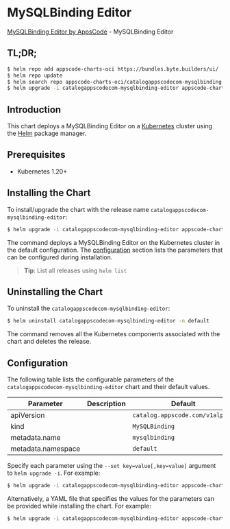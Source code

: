 # MySQLBinding Editor

[MySQLBinding Editor by AppsCode](https://appscode.com) - MySQLBinding Editor

## TL;DR;

```bash
$ helm repo add appscode-charts-oci https://bundles.byte.builders/ui/
$ helm repo update
$ helm search repo appscode-charts-oci/catalogappscodecom-mysqlbinding-editor --version=v0.8.0
$ helm upgrade -i catalogappscodecom-mysqlbinding-editor appscode-charts-oci/catalogappscodecom-mysqlbinding-editor -n default --create-namespace --version=v0.8.0
```

## Introduction

This chart deploys a MySQLBinding Editor on a [Kubernetes](http://kubernetes.io) cluster using the [Helm](https://helm.sh) package manager.

## Prerequisites

- Kubernetes 1.20+

## Installing the Chart

To install/upgrade the chart with the release name `catalogappscodecom-mysqlbinding-editor`:

```bash
$ helm upgrade -i catalogappscodecom-mysqlbinding-editor appscode-charts-oci/catalogappscodecom-mysqlbinding-editor -n default --create-namespace --version=v0.8.0
```

The command deploys a MySQLBinding Editor on the Kubernetes cluster in the default configuration. The [configuration](#configuration) section lists the parameters that can be configured during installation.

> **Tip**: List all releases using `helm list`

## Uninstalling the Chart

To uninstall the `catalogappscodecom-mysqlbinding-editor`:

```bash
$ helm uninstall catalogappscodecom-mysqlbinding-editor -n default
```

The command removes all the Kubernetes components associated with the chart and deletes the release.

## Configuration

The following table lists the configurable parameters of the `catalogappscodecom-mysqlbinding-editor` chart and their default values.

|     Parameter      | Description |                  Default                   |
|--------------------|-------------|--------------------------------------------|
| apiVersion         |             | <code>catalog.appscode.com/v1alpha1</code> |
| kind               |             | <code>MySQLBinding</code>                  |
| metadata.name      |             | <code>mysqlbinding</code>                  |
| metadata.namespace |             | <code>default</code>                       |


Specify each parameter using the `--set key=value[,key=value]` argument to `helm upgrade -i`. For example:

```bash
$ helm upgrade -i catalogappscodecom-mysqlbinding-editor appscode-charts-oci/catalogappscodecom-mysqlbinding-editor -n default --create-namespace --version=v0.8.0 --set apiVersion=catalog.appscode.com/v1alpha1
```

Alternatively, a YAML file that specifies the values for the parameters can be provided while
installing the chart. For example:

```bash
$ helm upgrade -i catalogappscodecom-mysqlbinding-editor appscode-charts-oci/catalogappscodecom-mysqlbinding-editor -n default --create-namespace --version=v0.8.0 --values values.yaml
```
